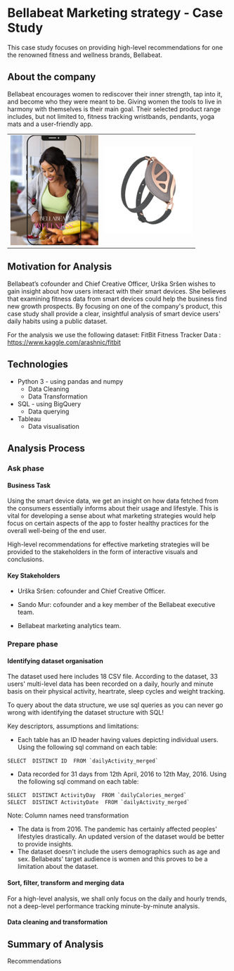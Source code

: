 # Bellabeat Marketing strategy - Case Study

This case study focuses on providing high-level recommendations for one the renowned fitness and wellness brands, Bellabeat.

## About the company 

Bellabeat encourages women to rediscover their inner strength, tap into it, and become who they were meant to be. Giving women the tools to live in harmony with themselves is their main goal. Their selected product range includes, but not limited to, fitness tracking wristbands, pendants, yoga mats and a user-friendly app.

<table>
  <tr>
    <td><img src="images/girl.png" data-canonical-src="https://gyazo.com/eb5c5741b6a9a16c692170a41a49c858.png" width="200" height="250" />
    <td><img src="images/leaf.png" data-canonical-src="https://gyazo.com/eb5c5741b6a9a16c692170a41a49c858.png" width="200" height="200" />
 </table>

## Motivation for Analysis

Bellabeat’s cofounder and Chief Creative Officer, Urška Sršen wishes to gain insight about how users interact with their smart devices. She believes that examining fitness data from smart devices could help the business find new growth prospects. By focusing on one of the company's product, this case study shall provide a clear, insightful analysis of smart device users' daily habits using a public dataset.

For the analysis we use the following dataset: 
FitBit Fitness Tracker Data : https://www.kaggle.com/arashnic/fitbit
	
## Technologies

* Python 3 - using pandas and numpy
    * Data Cleaning 
    * Data Transformation
* SQL - using BigQuery
    * Data querying
* Tableau 
    * Data visualisation

## Analysis Process

### Ask phase

#### Business Task

Using the smart device data, we get an insight on how data fetched from the consumers essentially informs about their usage and lifestyle. This is vital for developing a sense about what marketing strategies would help focus on certain aspects of the app to foster healthy practices for the overall well-being of the end user.

High-level recommendations for effective marketing strategies will be provided to the stakeholders in the form of interactive visuals and conclusions.

#### Key Stakeholders

* Urška Sršen: cofounder and Chief Creative Officer.

* Sando Mur: cofounder and a key member of the Bellabeat executive team.

* Bellabeat marketing analytics team.

### Prepare phase

#### Identifying dataset organisation

The dataset used here includes 18 CSV file. According to the dataset, 33 users' multi-level data has been recorded on a daily, hourly and minute basis on their physical activity, heartrate, sleep cycles and weight tracking. 

To query about the data structure, we use sql queries as you can never go wrong with identifying the dataset structure with SQL!

Key descriptors, assumptions and limitations:

* Each table has an ID header having values depicting individual users. Using the following sql command on each table:
```
SELECT  DISTINCT ID  FROM `dailyActivity_merged` 
```
* Data recorded for 31 days from 12th April, 2016 to 12th May, 2016. Using the following sql command on each table:
```
SELECT  DISTINCT ActivityDay  FROM `dailyCalories_merged`
SELECT  DISTINCT ActivityDate  FROM `dailyActivity_merged`
```
Note: Column names need transformation 
* The data is from 2016. The pandemic has certainly affected peoples' lifestyles drastically. An updated version of the dataset would be better to provide insights.
* The dataset doesn't include the users demographics such as age and sex. Bellabeats' target audience is women and this proves to be a limitation about the dataset.

#### Sort, filter, transform and merging data

For a high-level analysis, we shall only focus on the daily and hourly trends, not a deep-level performance tracking minute-by-minute analysis.



#### Data cleaning and transformation





## Summary of Analysis
Recommendations



